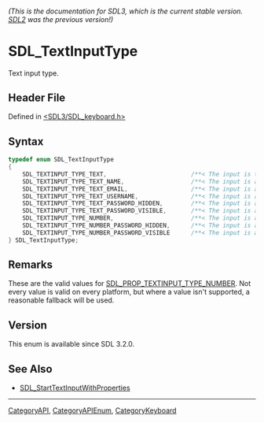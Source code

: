###### (This is the documentation for SDL3, which is the current stable version. [SDL2](https://wiki.libsdl.org/SDL2/) was the previous version!)
# SDL_TextInputType

Text input type.

## Header File

Defined in [<SDL3/SDL_keyboard.h>](https://github.com/libsdl-org/SDL/blob/main/include/SDL3/SDL_keyboard.h)

## Syntax

```c
typedef enum SDL_TextInputType
{
    SDL_TEXTINPUT_TYPE_TEXT,                        /**< The input is text */
    SDL_TEXTINPUT_TYPE_TEXT_NAME,                   /**< The input is a person's name */
    SDL_TEXTINPUT_TYPE_TEXT_EMAIL,                  /**< The input is an e-mail address */
    SDL_TEXTINPUT_TYPE_TEXT_USERNAME,               /**< The input is a username */
    SDL_TEXTINPUT_TYPE_TEXT_PASSWORD_HIDDEN,        /**< The input is a secure password that is hidden */
    SDL_TEXTINPUT_TYPE_TEXT_PASSWORD_VISIBLE,       /**< The input is a secure password that is visible */
    SDL_TEXTINPUT_TYPE_NUMBER,                      /**< The input is a number */
    SDL_TEXTINPUT_TYPE_NUMBER_PASSWORD_HIDDEN,      /**< The input is a secure PIN that is hidden */
    SDL_TEXTINPUT_TYPE_NUMBER_PASSWORD_VISIBLE      /**< The input is a secure PIN that is visible */
} SDL_TextInputType;
```

## Remarks

These are the valid values for
[SDL_PROP_TEXTINPUT_TYPE_NUMBER](SDL_PROP_TEXTINPUT_TYPE_NUMBER). Not every
value is valid on every platform, but where a value isn't supported, a
reasonable fallback will be used.

## Version

This enum is available since SDL 3.2.0.

## See Also

- [SDL_StartTextInputWithProperties](SDL_StartTextInputWithProperties)

----
[CategoryAPI](CategoryAPI), [CategoryAPIEnum](CategoryAPIEnum), [CategoryKeyboard](CategoryKeyboard)

